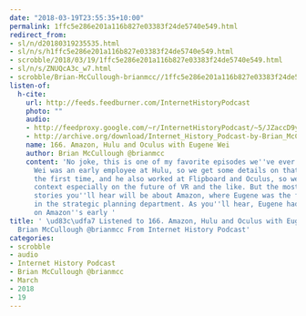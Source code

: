 ```yaml
---
date: "2018-03-19T23:55:35+10:00"
permalink: 1ffc5e286e201a116b827e03383f24de5740e549.html
redirect_from:
- sl/n/d20180319235535.html
- sl/n/s/h1ffc5e286e201a116b827e03383f24de5740e549.html
- scrobble/2018/03/19/1ffc5e286e201a116b827e03383f24de5740e549.html
- sl/n/s/ZNUQcA3c_w7.html
- scrobble/Brian-McCullough-brianmcc//1ffc5e286e201a116b827e03383f24de5740e549.html
listen-of:
  h-cite:
    url: http://feeds.feedburner.com/InternetHistoryPodcast
    photo: ""
    audio:
    - http://feedproxy.google.com/~r/InternetHistoryPodcast/~5/JZaccD9yZIU/166._Amazon_Hulu_and_Oculus_with_Eugene_Wei.mp3
    - http://archive.org/download/Internet_History_Podcast-by-Brian_McCullough/166_Amazon_Hulu_and_Oculus_with_Eugene_Wei.mp3
    name: 166. Amazon, Hulu and Oculus with Eugene Wei
    author: Brian McCullough @brianmcc
    content: 'No joke, this is one of my favorite episodes we''ve ever done. Eugene
      Wei was an early employee at Hulu, so we get some details on that company for
      the first time, and he also worked at Flipboard and Oculus, so we get some important
      context especially on the future of VR and the like. But the most fascinating
      stories you''ll hear will be about Amazon, where Eugene was the first analyst
      in the strategic planning department. As you''ll hear, Eugene had a unique perspective
      on Amazon''s early '
title: ' \ud83c\udfa7 Listened to 166. Amazon, Hulu and Oculus with Eugene Wei by
  Brian McCullough @brianmcc From Internet History Podcast'
categories:
- scrobble
- audio
- Internet History Podcast
- Brian McCullough @brianmcc
- March
- 2018
- 19
---
```

